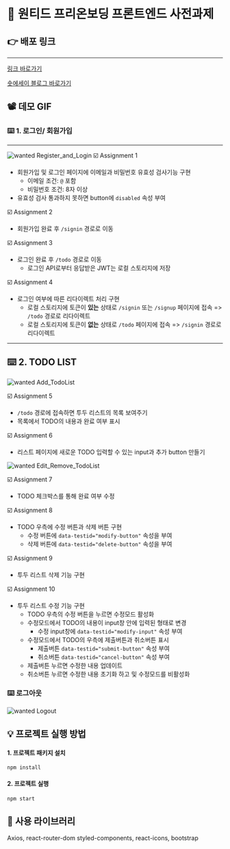# 🚩 원티드 프리온보딩 프론트엔드 사전과제

## 👉 배포 링크
---
[링크 바로가기](https://jiwonmik.github.io/wanted-pre-onboarding-frontend)

[숏에세이 블로그 바로가기](https://velog.io/@limelimejiwon/%EC%9B%90%ED%8B%B0%EB%93%9C-%ED%94%84%EB%A6%AC%EC%98%A8%EB%B3%B4%EB%94%A9-%EC%9D%B8%ED%84%B4%EC%8B%AD-%EC%88%8F%EC%97%90%EC%84%B8%EC%9D%B4)

## 📽️ 데모 GIF

### ⌨️ 1. 로그인/ 회원가입
---
![wanted Register_and_Login](https://user-images.githubusercontent.com/59993029/218042720-3ae8d55d-e13c-4a72-b332-4773916e1d40.gif)
☑️ Assignment 1
- 회원가입 및 로그인 페이지에 이메일과 비밀번호 유효성 검사기능 구현
    - 이메일 조건: `@` 포함
    - 비밀번호 조건: 8자 이상
- 유효성 검사 통과하지 못하면 button에 `disabled` 속성 부여

☑️ Assignment 2
- 회원가입 완료 후 `/signin` 경로로 이동

☑️ Assignment 3
- 로그인 완료 후 `/todo` 경로로 이동
    - 로그인 API로부터 응답받은 JWT는 로컬 스토리지에 저장

☑️ Assignment 4
- 로그인 여부에 따른 리다이렉트 처리 구현
    - 로컬 스토리지에 토큰이 **있는** 상태로 `/signin` 또는 `/signup` 페이지에 접속 => `/todo` 경로로 리다이렉트
    - 로컬 스토리지에 토큰이 **없는** 상태로 `/todo` 페이지에 접속 => `/signin` 경로로 리다이렉트
---
## ⌨️ 2. TODO LIST
![wanted Add_TodoList](https://user-images.githubusercontent.com/59993029/218043285-84f91ce2-d5f2-46f5-b6ca-8bdfa449bb43.gif)


☑️ Assignment 5
- `/todo` 경로에 접속하면 투두 리스트의 목록 보여주기
- 목록에서 TODO의 내용과 완료 여부 표시

☑️ Assignment 6
- 리스트 페이지에 새로운 TODO 입력할 수 있는 input과 추가 button 만들기

![wanted Edit_Remove_TodoList](https://user-images.githubusercontent.com/59993029/218029251-8cf5db92-326d-4f5e-b461-0041066d2182.gif)

☑️ Assignment 7
- TODO 체크박스를 통해 완료 여부 수정

☑️ Assignment 8
- TODO 우측에 수정 버튼과 삭제 버튼 구현
    - 수정 버튼에 `data-testid="modify-button"` 속성을 부여
    - 삭제 버튼에 `data-testid="delete-button"` 속성을 부여

☑️ Assignment 9
- 투두 리스트 삭제 기능 구현

☑️ Assignment 10
- 투두 리스트 수정 기능 구현
    - TODO 우측의 수정 버튼을 누르면 수정모드 활성화
    - 수정모드에서 TODO의 내용이 input창 안에 입력된 형태로 변경
        - 수정 input창에 `data-testid="modify-input"` 속성 부여
    - 수정모드에서 TODO의 우측에 제출버튼과 취소버튼 표시
        - 제출버튼  `data-testid="submit-button"` 속성 부여
        - 취소버튼 `data-testid="cancel-button"` 속성 부여
    - 제출버튼 누르면 수정한 내용 업데이트
    - 취소버튼 누르면 수정한 내용 초기화 하고 및 수정모드를 비활성화

### ⌨️ 로그아웃
![wanted Logout](https://user-images.githubusercontent.com/59993029/218029019-4e2392e7-5eb8-43b9-86bc-d88675f1164f.gif)



## 💡 프로젝트 실행 방법
#### 1. 프로젝트 패키지 설치
```
npm install
```
#### 2. 프로젝트 실행
```
npm start
```

## 📂 사용 라이브러리
Axios, react-router-dom
styled-components, react-icons, bootstrap

